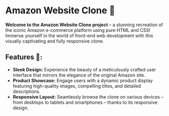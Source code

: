 # Amazon Website Clone 🚀

**Welcome to the Amazon Website Clone project** – a stunning recreation of the iconic Amazon e-commerce platform using pure HTML and CSS! Immerse yourself in the world of front-end web development with this visually captivating and fully responsive clone.

## Features 🌟:

- **Sleek Design:** Experience the beauty of a meticulously crafted user interface that mirrors the elegance of the original Amazon site.
- **Product Showcase:** Engage users with a dynamic product display featuring high-quality images, compelling titles, and detailed descriptions.
- **Responsive Layout:** Seamlessly browse the clone on various devices – from desktops to tablets and smartphones – thanks to its responsive design.


